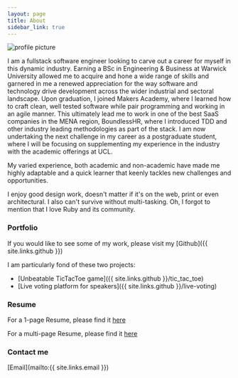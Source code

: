 ```yaml
---
layout: page
title: About
sidebar_link: true
---
```


![profile picture](https://avatars1.githubusercontent.com/u/10406173?v=3&s=300)

I am a fullstack software engineer looking to carve out a career for myself in this dynamic industry. Earning a BSc in Engineering & Business at Warwick University allowed me to acquire and hone a wide range of skills and garnered in me a renewed appreciation for the way software and technology drive development across the wider industrial and sectoral landscape. Upon graduation, I joined Makers Academy, where I learned how to craft clean, well tested software while pair programming and working in an agile manner. This ultimately lead me to work in one of the best SaaS companies in the MENA region, BoundlessHR, where I introduced TDD and other industry leading methodologies as part of the stack. I am now undertaking the next challenge in my career as a postgraduate student, where I will be focusing on supplementing my experience in the industry with the academic offerings at UCL.

My varied experience, both academic and non-academic have made me highly adaptable and a quick learner that keenly tackles new challenges and opportunities.

I enjoy good design work, doesn't matter if it's on the web, print or even architectural. I also can't survive without multi-tasking.
Oh, I forgot to mention that I love Ruby and its community.

### Portfolio

If you would like to see some of my work, please visit my [Github]({{ site.links.github }})

I am particularly fond of these two projects:
- [Unbeatable TicTacToe game]({{ site.links.github }}/tic_tac_toe)
- [Live voting platform for speakers]({{ site.links.github }}/live-voting)

### Resume
For a 1-page Resume, please find it [here](../assets/onepage_resume.pdf)

For a multi-page Resume, please find it [here](../assets/multipage_resume.pdf)

### Contact me

[Email](mailto:{{ site.links.email }})
